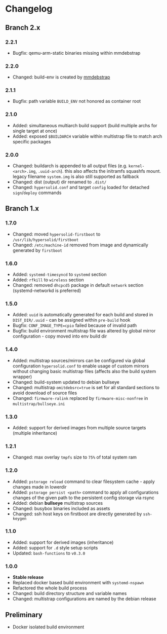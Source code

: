 Changelog
============================

Branch 2.x
---------------------------

### 2.2.1 ###

* Bugfix: qemu-arm-static binaries missing within mmdebstrap

### 2.2.0 ###

* Changed: build-env is created by [mmdebstrap](https://manpages.debian.org/testing/mmdebstrap/mmdebstrap.1.en.html)

### 2.1.1 ###

* Bugfix: path variable `BUILD_ENV` not honored as container root

### 2.1.0 ###

* Added: simultaneous multiarch build support (build multiple archs for single target at once)
* Added: exposed `$BUILDARCH` variable within multistrap file to match arch specific packages

### 2.0.0 ###

* Changed: buildarch is appended to all output files (e.g. `kernel-<arch>.img`, `.uuid-arch`). this also affects the initramfs squashfs mount. legacy filename `system.img` is also still supported as fallback
* Changed: dist (output) dir renamed to `.dist/`
* Changed: `hypersolid.conf` and target `config` loaded for detached `sign`/`deploy` commands

Branch 1.x
---------------------------

### 1.7.0 ###

* Changed: moved `hypersolid-firstboot` to `/usr/lib/hypersolid/firstboot`
* Changed: `/etc/machine-id` removed from image and dynamically generated by `firstboot`

### 1.6.0 ###

* Added: `systemd-timesyncd` to `systemd` section
* Added: `rfkill` to `wireless` section
* Changed: removed `dhcpcd5` package in default `network` section (systemd-networkd is preferred)

### 1.5.0 ###

* Added: `uuid` is automatically generated for each build and stored in `DIST_DIR/.uuid` - can be assigned within `pre-build` hook
* Bugfix: `CONF_IMAGE_TYPE=cpio` failed because of invalid path
* Bugfix: build environment multistrap file was altered by global mirror configuration - copy moved into env build dir

### 1.4.0 ###

* Added: multistrap sources/mirrors can be configured via global configuration `hypersolid.conf` to enable usage of custom mirrors without changing basic multistrap files (affects also the build system wrapper)
* Changed: build-system updated to debian bullseye
* Changed: multistrap `omitdebsrc=true` is set for all standard sections to avoid download of source files
* Changed: `firmware-ralink` replaced by `firmware-misc-nonfree` in `multistrap/bullseye.ini`

### 1.3.0 ###

* Added: support for derived images from multiple source targets (multiple inheritance)

### 1.2.1 ###

* Changed: max overlay `tmpfs` size to `75%` of total system ram

### 1.2.0 ###

* Added: `pstorage reload` command to clear filesystem cache - apply changes made in lowerdir
* Added: `pstorage persist <path>` command to apply all configurations changes of the given path to the persistent config storage via rsync
* Added: debian **bullseye** multistrap sources
* Changed: busybox binaries included as assets
* Changed: ssh host keys on firstboot are directly generated by `ssh-keygen`

### 1.1.0 ###

* Added: support for derived images (inheritance)
* Added: support for `.d` style setup scripts
* Updated: `bash-functions` to `v0.3.0`

### 1.0.0 ###

* **Stable release**
* Replaced docker based build environment with `systemd-nspawn`
* Refactored the whole build process
* Changed: build directory structure and variable names
* Changed: multistrap configurations are named by the debian release

Preliminary
---------------------------

* Docker isolated build environment